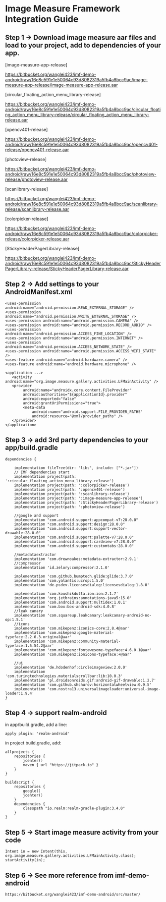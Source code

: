 # Image Measure Framework Integration Guide

## Step 1 -> Download image measure aar files and load to your project, add to dependencies of your app.

[image-measure-app-release]

https://bitbucket.org/wanglei423/imf-demo-android/raw/16e8c591e1e50064c93d8082319a5fb4a8bcc9ac/image-measure-app-release/image-measure-app-release.aar

[circular_floating_action_menu_library-release]

https://bitbucket.org/wanglei423/imf-demo-android/raw/16e8c591e1e50064c93d8082319a5fb4a8bcc9ac/circular_floating_action_menu_library-release/circular_floating_action_menu_library-release.aar

[opencv401-release]

https://bitbucket.org/wanglei423/imf-demo-android/raw/16e8c591e1e50064c93d8082319a5fb4a8bcc9ac/opencv401-release/opencv401-release.aar

[photoview-release]

https://bitbucket.org/wanglei423/imf-demo-android/raw/16e8c591e1e50064c93d8082319a5fb4a8bcc9ac/photoview-release/photoview-release.aar

[scanlibrary-release]

https://bitbucket.org/wanglei423/imf-demo-android/raw/16e8c591e1e50064c93d8082319a5fb4a8bcc9ac/scanlibrary-release/scanlibrary-release.aar

[colorpicker-release]

https://bitbucket.org/wanglei423/imf-demo-android/raw/16e8c591e1e50064c93d8082319a5fb4a8bcc9ac/colorpicker-release/colorpicker-release.aar

[StickyHeaderPagerLibrary-release]

https://bitbucket.org/wanglei423/imf-demo-android/raw/16e8c591e1e50064c93d8082319a5fb4a8bcc9ac/StickyHeaderPagerLibrary-release/StickyHeaderPagerLibrary-release.aar


## Step 2 -> Add settings to your AndroidManifest.xml

    <uses-permission android:name="android.permission.READ_EXTERNAL_STORAGE" />
    <uses-permission android:name="android.permission.WRITE_EXTERNAL_STORAGE" />
    <uses-permission android:name="android.permission.CAMERA" />
    <uses-permission android:name="android.permission.RECORD_AUDIO" />
    <uses-permission android:name="android.permission.ACCESS_FINE_LOCATION" />
    <uses-permission android:name="android.permission.INTERNET" />
    <uses-permission android:name="android.permission.ACCESS_NETWORK_STATE" />
    <uses-permission android:name="android.permission.ACCESS_WIFI_STATE" />
    <uses-feature android:name="android.hardware.camera" />
    <uses-feature android:name="android.hardware.microphone" />

    <application ...>
       <activity android:name="org.image.measure.gallery.activities.LFMainActivity" />
       <provider
            android:name="androidx.core.content.FileProvider"
            android:authorities="${applicationId}.provider"
            android:exported="false"
            android:grantUriPermissions="true">
            <meta-data
                android:name="android.support.FILE_PROVIDER_PATHS"
                android:resource="@xml/provider_paths" />
       </provider>
    </application>

    
## Step 3 ->  add 3rd party dependencies to your app/build.gradle

    dependencies {

        implementation fileTree(dir: "libs", include: ["*.jar"])
        // IMF dependencies start
        implementation project(path: ':circular_floating_action_menu_library-release')
        implementation project(path: ':colorpicker-release')
        implementation project(path: ':opencv401-release')
        implementation project(path: ':scanlibrary-release')
        implementation project(path: ':image-measure-app-release')
        implementation project(path: ':StickyHeaderPagerLibrary-release')
        implementation project(path: ':photoview-release')
    
        //google and support
        implementation "com.android.support:appcompat-v7:28.0.0"
        implementation "com.android.support:design:28.0.0"
        implementation "com.android.support:support-vector-drawable:28.0.0"
        implementation "com.android.support:palette-v7:28.0.0"
        implementation "com.android.support:cardview-v7:28.0.0"
        implementation "com.android.support:customtabs:28.0.0"

        //metadataextractor
        implementation 'com.drewnoakes:metadata-extractor:2.9.1'
        //compressor
        implementation 'id.zelory:compressor:2.1.0'

        implementation 'com.github.bumptech.glide:glide:3.7.0'
        implementation 'com.yalantis:ucrop:1.5.0'
        implementation 'de.psdev.licensesdialog:licensesdialog:1.8.0'

        implementation 'com.koushikdutta.ion:ion:2.1.7'
        implementation 'org.jetbrains:annotations-java5:15.0'
        implementation 'com.android.support:multidex:1.0.1'
        implementation 'com.box:box-android-sdk:4.0.8'
        //leak canary
        implementation 'com.squareup.leakcanary:leakcanary-android-no-op:1.5.1'
        //icons
        implementation 'com.mikepenz:iconics-core:2.8.4@aar'
        implementation 'com.mikepenz:google-material-typeface:2.2.0.3.original@aar'
        implementation 'com.mikepenz:community-material-typeface:1.5.54.2@aar'
        implementation 'com.mikepenz:fontawesome-typeface:4.6.0.1@aar'
        implementation 'com.mikepenz:ionicons-typeface:+@aar'

        //ui
        implementation 'de.hdodenhof:circleimageview:2.0.0'
        implementation 'com.turingtechnologies.materialscrollbar:lib:10.0.3'
        implementation 'pl.droidsonroids.gif:android-gif-drawable:1.2.7'
        implementation 'com.github.shchurov:horizontalwheelview:0.9.5'
        implementation 'com.nostra13.universalimageloader:universal-image-loader:1.9.4'
    }


## Step 4 -> support realm-android

in app/build.gradle, add a line:

    apply plugin: 'realm-android'

in project build.gradle, add:

    allprojects {
        repositories {
            jcenter()
            maven { url "https://jitpack.io" }
        }
    }

    buildscript {
        repositories {
            google()
            jcenter()
        }
        dependencies {
            classpath "io.realm:realm-gradle-plugin:3.4.0"
        }
    }
 
## Step 5 -> Start image measure activity from your code

    Intent in = new Intent(this, org.image.measure.gallery.activities.LFMainActivity.class);
    startActivity(in);
    
## Step 6 -> See more reference from imf-demo-android

    https://bitbucket.org/wanglei423/imf-demo-android/src/master/
